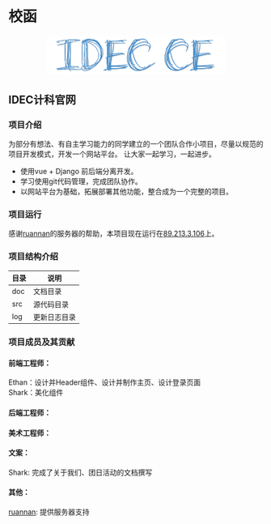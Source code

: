 # 校函
<div align="center">
  <a href="http://89.213.3.106"><img src="https://github.com/1250285855/School_Mail/blob/main/src/frontend/src/assets/icons/IDEC_CE/idec_ce2.png?raw=true" width="70%" alt="School Mail"></a>
</div>

## IDEC计科官网

### 项目介绍
为部分有想法、有自主学习能力的同学建立的一个团队合作小项目，尽量以规范的项目开发模式，开发一个网站平台。
让大家一起学习，一起进步。

- 使用vue + Django 前后端分离开发。
- 学习使用git代码管理，完成团队协作。
- 以网站平台为基础，拓展部署其他功能，整合成为一个完整的项目。

### 项目运行
感谢[ruannan](https://blog.csdn.net/m0_64180167/)的服务器的帮助，本项目现在运行在[89.213.3.106](http://89.213.3.106/)上。

### 项目结构介绍
| 目录            | 说明       |
|---------------|----------|
| doc           | 文档目录     |
| src           | 源代码目录    |
| log           | 更新日志目录     |

### 项目成员及其贡献

#### 前端工程师：
Ethan：设计并Header组件、设计并制作主页、设计登录页面 <br>
Shark：美化组件

#### 后端工程师：


#### 美术工程师：


#### 文案：
Shark: 完成了关于我们、团日活动的文档撰写

#### 其他：
[ruannan](https://blog.csdn.net/m0_64180167/): 提供服务器支持